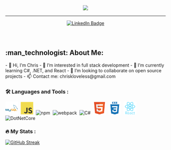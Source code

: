 <div id="header" align="center">
  <img src="https://media.giphy.com/media/24652QfeZzNIPzoH36/giphy.gif" width="200"/>
</div>
<hr>
<div id="badges" align="center">
  <a href="https://www.linkedin.com/in/christopher-loveless/">
    <img src="https://img.shields.io/badge/LinkedIn-blue?style=for-the-badge&logo=linkedin&logoColor=white" alt="LinkedIn Badge"/>
  </a>
<!--   <a href="your-youtube-URL">
    <img src="https://img.shields.io/badge/YouTube-red?style=for-the-badge&logo=youtube&logoColor=white" alt="Youtube Badge"/>
  </a> -->
<!--   <a href="your-twitter-URL">
    <img src="https://img.shields.io/badge/Twitter-blue?style=for-the-badge&logo=twitter&logoColor=white" alt="Twitter Badge"/>
  </a> -->
</div>
<h3 align="center"> 
<img src="https://komarev.com/ghpvc/?username=ChrisKLoveless&style=flat-square&color=blue" alt=""/>
</h3>

<h2>:man_technologist: About Me:</h2>
- 👋 Hi, I’m Chris
- 👀 I’m interested in full stack development
- 🌱 I’m currently learning C#, .NET, and React
- 💞️ I’m looking to collaborate on open source projects
- 📫 Contact me: chriskloveless@gmail.com

### :hammer_and_wrench: Languages and Tools :
<div>
  <img src="https://github.com/devicons/devicon/blob/master/icons/mysql/mysql-original-wordmark.svg" title="MySQL"  alt="MySQL" width="40" height="40"/>&nbsp;
  <img src="https://github.com/devicons/devicon/blob/master/icons/javascript/javascript-original.svg" title="JavaScript" alt="JavaScript" width="40" height="40"/>&nbsp;
  <img src="https://cdn.jsdelivr.net/gh/devicons/devicon/icons/npm/npm-original-wordmark.svg" title="npm" alt="npm" width="40" height="40"/>&nbsp; 
  <img src="https://cdn.jsdelivr.net/gh/devicons/devicon/icons/webpack/webpack-original.svg" title="webpack" alt="webpack" width="40" height="40"/>&nbsp; 
  <img src="https://cdn.jsdelivr.net/gh/devicons/devicon/icons/csharp/csharp-original.svg" title="C#" alt="C#" width="40" height="40"/>&nbsp;
  <img src="https://github.com/devicons/devicon/blob/master/icons/html5/html5-original.svg" title="HTML5" alt="HTML" width="40" height="40"/>&nbsp;    
  <img src="https://github.com/devicons/devicon/blob/master/icons/css3/css3-plain-wordmark.svg"  title="CSS3" alt="CSS" width="40" height="40"/>&nbsp;
  <img src="https://github.com/devicons/devicon/blob/master/icons/react/react-original-wordmark.svg" title="React" alt="React" width="40" height="40"/>&nbsp;
  <img src="https://cdn.jsdelivr.net/gh/devicons/devicon/icons/dotnetcore/dotnetcore-original.svg" title="DotNetCore" alt="DotNetCore" width="40" height="40"/>&nbsp;
</div>

### :fire: My Stats :
[![GitHub Streak](http://github-readme-streak-stats.herokuapp.com?user=ChrisKLoveless&theme=synthwave)](https://git.io/streak-stats)
<!-- [![Top Langs](https://github-readme-stats.vercel.app/api/top-langs/?username=ChrisKLoveless&layout=compact&theme=vision-friendly-dark)](https://github.com/anuraghazra/github-readme-stats) -->



<!---
ChrisKLoveless/ChrisKLoveless is a ✨ special ✨ repository because its `README.md` (this file) appears on your GitHub profile.
You can click the Preview link to take a look at your changes.
--->
